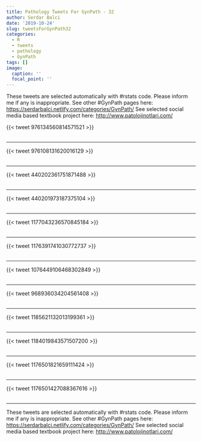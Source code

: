```yaml
---
title: Pathology Tweets For GynPath - 32
author: Serdar Balci
date: '2019-10-24'
slug: tweetsForGynPath32
categories:
  - R
  - tweets
  - pathology
  - GynPath
tags: []
image:
  caption: ''
  focal_point: ''
---
```



These tweets are selected automatically with #rstats code. Please inform me if any is inappropriate.
See other #GynPath pages here: https://serdarbalci.netlify.com/categories/GynPath/ 
See selected social media based textbook project here: http://www.patolojinotlari.com/

{{< tweet 976134560814571521 >}}
<br>
<br>
<hr>
{{< tweet 976108131620016129 >}}
<br>
<br>
<hr>
{{< tweet 440202361751871488 >}}
<br>
<br>
<hr>
{{< tweet 440201973187375104 >}}
<br>
<br>
<hr>
{{< tweet 1177043236570845184 >}}
<br>
<br>
<hr>
{{< tweet 1176391741030772737 >}}
<br>
<br>
<hr>
{{< tweet 1076449106468302849 >}}
<br>
<br>
<hr>
{{< tweet 968936034204561408 >}}
<br>
<br>
<hr>
{{< tweet 1185621132013199361 >}}
<br>
<br>
<hr>
{{< tweet 1184019843571507200 >}}
<br>
<br>
<hr>
{{< tweet 1176501821659111424 >}}
<br>
<br>
<hr>
{{< tweet 1176501427088367616 >}}
<br>
<br>
<hr>


These tweets are selected automatically with #rstats code. Please inform me if any is inappropriate.
See other #GynPath pages here: https://serdarbalci.netlify.com/categories/GynPath/ 
See selected social media based textbook project here: http://www.patolojinotlari.com/
